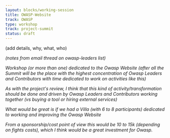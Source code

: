 ```yaml
---
layout: blocks/working-session
title: OWASP-Website
track: OWASP
type: workshop
track: project-summit
status: draft
---
```


(add details, why, what, who)


_(notes from email thread on owasp-leaders list)_


_Workshop (or more than one) dedicated to the Owasp Website (after all the Summit will be the place with the highest concentration of Owasp Leaders and Contributors with time dedicated to work on activities like this)_

_As with the project's review, I think that this kind of activity/transformation should be done and driven by Owasp Leaders and Contributors working together (vs buying a tool or hiring external services)_

_What would be great is if we had a Villa (with 6 to 8 participants) dedicated to working and improving the Owasp Website_

_From a sponsorship/cost point of view this would be 10 to 15k (depending on fights costs), which I think would be a great investment for Owasp._
